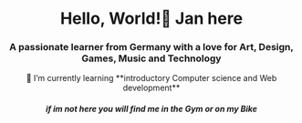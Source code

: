 <h1 align="center">Hello, World!👋 Jan here</h1>
<h3 align="center">A passionate learner from Germany with a love for Art, Design, Games, Music and Technology</h3>

<p align="center">🌱 I’m currently learning **introductory Computer science and Web development** </p>

<h5 align="center"><em>if im not here you will find me in the Gym or on my Bike </em></h5>